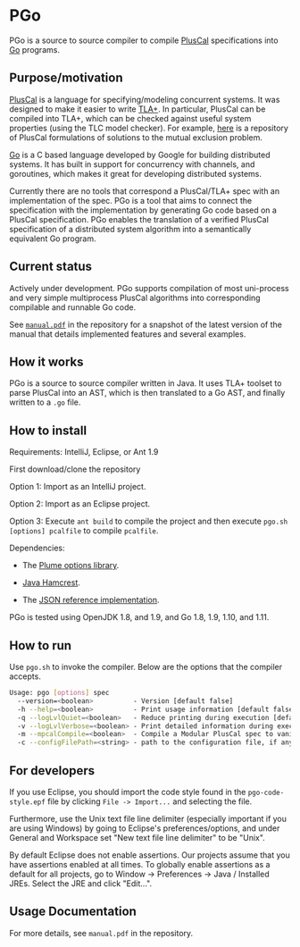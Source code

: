 # PGo #

PGo is a source to source compiler to compile
[PlusCal](http://lamport.azurewebsites.net/tla/pluscal.html)
specifications into [Go](https://golang.org/) programs.

## Purpose/motivation

[PlusCal](http://lamport.azurewebsites.net/tla/pluscal.html) is a
language for specifying/modeling concurrent systems. It was designed
to make it easier to write [TLA+](https://github.com/tlaplus). In
particular, PlusCal can be compiled into TLA+, which can be checked
against useful system properties (using the TLC model checker). For
example, [here](https://github.com/duerrfk/skp) is a repository of
PlusCal formulations of solutions to the mutual exclusion problem.

[Go](https://golang.org/) is a C based language developed by Google
for building distributed systems. It has built in support for
concurrency with channels, and goroutines, which makes it great for
developing distributed systems.

Currently there are no tools that correspond a PlusCal/TLA+ spec with
an implementation of the spec. PGo is a tool that aims to connect the
specification with the implementation by generating Go code based on a
PlusCal specification. PGo enables the translation of a verified
PlusCal specification of a distributed system algorithm into a
semantically equivalent Go program.

## Current status

Actively under development. PGo supports compilation of most
uni-process and very simple multiprocess PlusCal algorithms into
corresponding compilable and runnable Go code.

See [`manual.pdf`](https://github.com/UBC-NSS/pgo/blob/master/manual.pdf) in the
repository for a snapshot of the latest version of the manual that details
implemented features and several examples.

## How it works

PGo is a source to source compiler written in Java. It uses TLA+
toolset to parse PlusCal into an AST, which is then translated to a Go
AST, and finally written to a `.go` file.

## How to install

Requirements: IntelliJ, Eclipse, or Ant 1.9

First download/clone the repository

Option 1: Import as an IntelliJ project.

Option 2: Import as an Eclipse project.

Option 3: Execute `ant build` to compile the project and then execute `pgo.sh [options] pcalfile` to compile `pcalfile`.

Dependencies:

- The [Plume options library](https://mernst.github.io/plume-lib/).

- [Java Hamcrest](http://hamcrest.org/JavaHamcrest/).

- The [JSON reference implementation](https://github.com/stleary/JSON-java).

PGo is tested using OpenJDK 1.8, and 1.9, and Go 1.8, 1.9, 1.10, and 1.11.

## How to run

Use `pgo.sh` to invoke the compiler. Below are the options that the compiler accepts.

```bash
Usage: pgo [options] spec
  --version=<boolean>          - Version [default false]
  -h --help=<boolean>          - Print usage information [default false]
  -q --logLvlQuiet=<boolean>   - Reduce printing during execution [default false]
  -v --logLvlVerbose=<boolean> - Print detailed information during execution  [default false]
  -m --mpcalCompile=<boolean>  - Compile a Modular PlusCal spec to vanilla PlusCal [default false]
  -c --configFilePath=<string> - path to the configuration file, if any
```

## For developers

If you use Eclipse, you should import the code style found in the
`pgo-code-style.epf` file by clicking `File -> Import...` and
selecting the file.

Furthermore, use the Unix text file line delimiter (especially
important if you are using Windows) by going to Eclipse's
preferences/options, and under General and Workspace set "New text
file line delimiter" to be "Unix".

By default Eclipse does not enable assertions. Our projects assume
that you have assertions enabled at all times.  To globally enable
assertions as a default for all projects, go to Window -> Preferences
-> Java / Installed JREs.  Select the JRE and click "Edit...".

## Usage Documentation

For more details, see `manual.pdf` in the repository.

